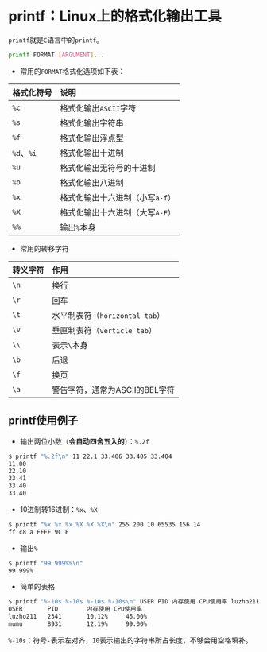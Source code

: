# printf：Linux上的格式化输出工具

`printf`就是`C`语言中的`printf`。

```bash
printf FORMAT [ARGUMENT]...
```

- 常用的`FORMAT`格式化选项如下表：

|格式化符号|说明|
|:---|:---|
|`%c`|格式化输出`ASCII`字符|
|`%s`|格式化输出字符串|
|`%f`|格式化输出浮点型|
|`%d`、`%i`|格式化输出十进制|
|`%u`|格式化输出无符号的十进制|
|`%o`|格式化输出八进制|
|`%x`|格式化输出十六进制（小写`a-f`）|
|`%X`|格式化输出十六进制（大写`A-F`）|
|`%%`|输出`%`本身|

- 常用的转移字符

|转义字符|作用|
|:---|:---|
|`\n`|换行|
|`\r`|回车|
|`\t`|水平制表符（`horizontal tab`）|
|`\v`|垂直制表符（`verticle tab`）|
|`\\`|表示`\`本身|
|`\b`|后退|
|`\f`|换页|
|`\a`|警告字符，通常为ASCII的BEL字符|

## printf使用例子

- 输出两位小数（**会自动四舍五入的**）：`%.2f`

```bash
$ printf "%.2f\n" 11 22.1 33.406 33.405 33.404
11.00
22.10
33.41
33.40
33.40
```

- 10进制转16进制：`%x`、`%X`

```bash
$ printf "%x %x %x %X %X %X\n" 255 200 10 65535 156 14
ff c8 a FFFF 9C E
```

- 输出`%`

```bash
$ printf "99.999%%\n"
99.999%
```

- 简单的表格

```bash
$ printf "%-10s %-10s %-10s %-10s\n" USER PID 内存使用 CPU使用率 luzho211 2341 10.12% 45.00% mumu 8931 12.19% 99.00%
USER       PID        内存使用 CPU使用率
luzho211   2341       10.12%     45.00%    
mumu       8931       12.19%     99.00% 
```

`%-10s`：符号`-`表示左对齐，`10`表示输出的字符串所占长度，不够会用空格填补。